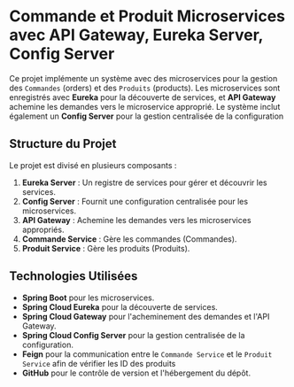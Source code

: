 # Commande et Produit Microservices avec API Gateway, Eureka Server, Config Server

Ce projet implémente un système avec des microservices pour la gestion des `Commandes` (orders) et des `Produits` (products). Les microservices sont enregistrés avec **Eureka** pour la découverte de services, et **API Gateway** achemine les demandes vers le microservice approprié. Le système inclut également un **Config Server** pour la gestion centralisée de la configuration 
## Structure du Projet

Le projet est divisé en plusieurs composants :

1. **Eureka Server** : Un registre de services pour gérer et découvrir les services.
2. **Config Server** : Fournit une configuration centralisée pour les microservices.
3. **API Gateway** : Achemine les demandes vers les microservices appropriés.
4. **Commande Service** : Gère les commandes (Commandes).
5. **Produit Service** : Gère les produits (Produits).

## Technologies Utilisées

- **Spring Boot** pour les microservices.
- **Spring Cloud Eureka** pour la découverte de services.
- **Spring Cloud Gateway** pour l'acheminement des demandes et l'API Gateway.
- **Spring Cloud Config Server** pour la gestion centralisée de la configuration.
- **Feign** pour la communication entre le `Commande Service` et le `Produit Service` afin de vérifier les ID des produits
- **GitHub** pour le contrôle de version et l'hébergement du dépôt.
